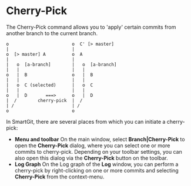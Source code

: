 # Cherry-Pick

The Cherry-Pick command allows you to 'apply' certain commits from
another branch to the current branch.

<div class="code panel pdl" style="border-width: 1px;">

<div class="codeContent panelContent pdl">

``` text
o                        o  C' [> master]
|                        |
o  [> master] A          o  A
|                        |
|   o  [a-branch]        |   o  [a-branch]
|   |                    |   |
o   |  B                 o   |  B
|   |                    |   |
|   o  C (selected)      |   o  C
|   |                    |   |
o   |  D       ===>      o   |  D
|  /        cherry-pick  |  /
| /                      | /
o                        o
```

</div>

</div>

In SmartGit, there are several places from which you can initiate a
cherry-pick:

  - **Menu and toolbar** On the main window, select
    **Branch|Cherry-Pick** to open the **Cherry-Pick** dialog, where you
    can select one or more commits to cherry-pick. Depending on your
    toolbar settings, you can also open this dialog via the
    **Cherry-Pick** button on the toolbar.
  - **Log Graph** On the Log graph of the **Log** window, you can
    perform a cherry-pick by right-clicking on one or more commits and
    selecting **Cherry-Pick** from the context-menu.

